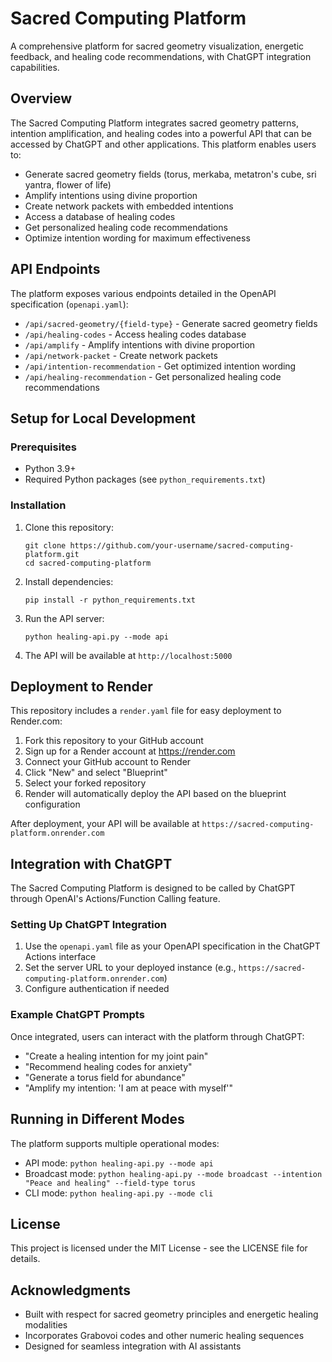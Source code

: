 # Sacred Computing Platform

A comprehensive platform for sacred geometry visualization, energetic feedback, and healing code recommendations, with ChatGPT integration capabilities.

## Overview

The Sacred Computing Platform integrates sacred geometry patterns, intention amplification, and healing codes into a powerful API that can be accessed by ChatGPT and other applications. This platform enables users to:

- Generate sacred geometry fields (torus, merkaba, metatron's cube, sri yantra, flower of life)
- Amplify intentions using divine proportion
- Create network packets with embedded intentions
- Access a database of healing codes
- Get personalized healing code recommendations
- Optimize intention wording for maximum effectiveness

## API Endpoints

The platform exposes various endpoints detailed in the OpenAPI specification (`openapi.yaml`):

- `/api/sacred-geometry/{field-type}` - Generate sacred geometry fields
- `/api/healing-codes` - Access healing codes database
- `/api/amplify` - Amplify intentions with divine proportion
- `/api/network-packet` - Create network packets
- `/api/intention-recommendation` - Get optimized intention wording
- `/api/healing-recommendation` - Get personalized healing code recommendations

## Setup for Local Development

### Prerequisites
- Python 3.9+
- Required Python packages (see `python_requirements.txt`)

### Installation

1. Clone this repository:
   ```
   git clone https://github.com/your-username/sacred-computing-platform.git
   cd sacred-computing-platform
   ```

2. Install dependencies:
   ```
   pip install -r python_requirements.txt
   ```

3. Run the API server:
   ```
   python healing-api.py --mode api
   ```

4. The API will be available at `http://localhost:5000`

## Deployment to Render

This repository includes a `render.yaml` file for easy deployment to Render.com:

1. Fork this repository to your GitHub account
2. Sign up for a Render account at https://render.com
3. Connect your GitHub account to Render
4. Click "New" and select "Blueprint" 
5. Select your forked repository
6. Render will automatically deploy the API based on the blueprint configuration

After deployment, your API will be available at `https://sacred-computing-platform.onrender.com`

## Integration with ChatGPT

The Sacred Computing Platform is designed to be called by ChatGPT through OpenAI's Actions/Function Calling feature. 

### Setting Up ChatGPT Integration

1. Use the `openapi.yaml` file as your OpenAPI specification in the ChatGPT Actions interface
2. Set the server URL to your deployed instance (e.g., `https://sacred-computing-platform.onrender.com`)
3. Configure authentication if needed

### Example ChatGPT Prompts

Once integrated, users can interact with the platform through ChatGPT:

- "Create a healing intention for my joint pain"
- "Recommend healing codes for anxiety"
- "Generate a torus field for abundance" 
- "Amplify my intention: 'I am at peace with myself'"

## Running in Different Modes

The platform supports multiple operational modes:

- API mode: `python healing-api.py --mode api`
- Broadcast mode: `python healing-api.py --mode broadcast --intention "Peace and healing" --field-type torus`
- CLI mode: `python healing-api.py --mode cli`

## License

This project is licensed under the MIT License - see the LICENSE file for details.

## Acknowledgments

- Built with respect for sacred geometry principles and energetic healing modalities
- Incorporates Grabovoi codes and other numeric healing sequences
- Designed for seamless integration with AI assistants